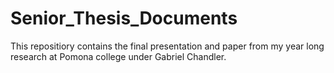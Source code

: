 # Senior_Thesis_Documents
This repositiory contains the final presentation and paper from my year long research at Pomona college under Gabriel Chandler.
